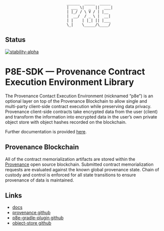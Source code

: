 ```
                            ______  _____  _____
                            | ___ \|  _  ||  ___|
                            | |_/ / \ V / | |__
                            |  __/  / _ \ |  __|
                            | |    | |_| || |___
                            \_|    \_____/\____/

```
## Status

[![stability-alpha](https://img.shields.io/badge/stability-alpha-f4d03f.svg)](https://github.com/mkenney/software-guides/blob/master/STABILITY-BADGES.md#alpha)


# P8E-SDK — Provenance Contract Execution Environment Library

The Provenance Contact Execution Environment (nicknamed “p8e”) is an optional layer on top of the Provenance Blockchain
to allow single and multi-party client-side contract execution while preserving data privacy.
Provenance client-side contracts take encrypted data from the user (client) and transform the information into
encrypted data in the user’s own private object store with object hashes recorded on the blockchain.

Further documentation is provided [here](https://docs.provenance.io/p8e/overview).

## Provenance Blockchain

All of the contract memorialization artifacts are stored within the [Provenance](https://github.com/provenance-io/provenance)
open source blockchain. Submitted contract memorialization requests are evaluated against the known global provenance state.
Chain of custody and control is enforced for all state transitions to ensure provenance of data is maintained.

## Links
- [docs](https://docs.provenance.io/)
- [provenance github](https://github.com/provenance-io/provenance)
- [p8e-gradle-plugin github](https://github.com/provenance-io/p8e-gradle-plugin)
- [object-store github](https://github.com/provenance-io/object-store)